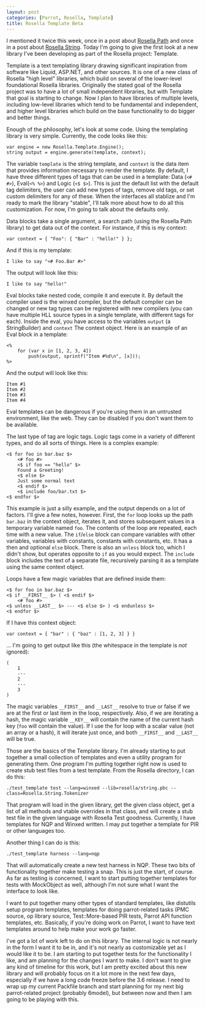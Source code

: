 ```yaml
---
layout: post
categories: [Parrot, Rosella, Template]
title: Rosella Template Beta
---
```


I mentioned it twice this week, once in a post about [Rosella Path][path] and
once in a post about [Rosella String][string]. Today I'm going to give the
first look at a new library I've been developing as part of the Rosella
project: Template.

[string]: http://whiteknight.github.com/2011/07/04/rosella_string.html
[path]: http://whiteknight.github.com/2011/07/02/rosella_path.html

Template is a text templating library drawing significant inspiration from
software like Liquid, ASP.NET, and other sources. It is one of a new class of
Rosella "high level" libraries, which build on several of the lower-level
foundational Rosella libraries. Originally the stated goal of the Rosella
project was to have a lot of small independent libraries, but with Template
that goal is starting to change. Now I plan to have libraries of multiple
levels, including low-level libraries which tend to be fundamental and
independent, and higher level libraries which build on the base functionality
to do bigger and better things.

Enough of the philosophy, let's look at some code. Using the templating
library is very simple. Currently, the code looks like this:

    var engine = new Rosella.Template.Engine();
    string output = engine.generate(template, context);

The variable `template` is the string template, and `context` is the data item
that provides information necessary to render the template. By default, I have
three different types of tags that can be used in a template: Data (`<# #>`),
Eval(`<% %>`) and Logic (`<$ $>`). This is just the default list with the
default tag delimiters, the user can add new types of tags, remove old tags,
or set custom delimiters for any of these. When the interfaces all stablize
and I'm ready to mark the library "stable", I'll talk more about how to do all
this customization. For now, I'm going to talk about the defaults only.

Data blocks take a single argument, a search path (using the Rosella Path
library) to get data out of the context. For instance, if this is my context:

    var context = { "Foo": { "Bar" : "hello!" } };

And if this is my template:

    I like to say "<# Foo.Bar #>"

The output will look like this:

    I like to say "hello!"

Eval blocks take nested code, compile it and execute it. By default the
compiler used is the winxed compiler, but the default compiler can be changed
or new tag types can be registered with new compilers (you can have multiple
HLL source types in a single template, with different tags for each). Inside
the eval, you have access to the variables `output` (a StringBuilder) and
`context` The context object. Here is an example of an Eval block in a
template:

    <%
        for (var x in [1, 2, 3, 4])
            push(output, sprintf("Item #%d\n", [x]));
    %>

And the output will look like this:

    Item #1
    Item #2
    Item #3
    Item #4

Eval templates can be dangerous if you're using them in an untrusted
environment, like the web. They can be disabled if you don't want them to be
available.

The last type of tag are logic tags. Logic tags come in a variety of different
types, and do all sorts of things. Here is a complex example:

    <$ for foo in bar.baz $>
        <# foo #>
        <$ if foo == "hello" $>
        Found a Greeting!
        <$ else $>
        Just some normal text
        <$ endif $>
        <$ include foo/bar.txt $>
    <$ endfor $>

This example is just a silly example, and the output depends on a lot of
factors. I'll give a few notes, however. First, the `for` loop looks up the
path `bar.baz` in the context object, iterates it, and stores subsequent
values in a temporary variable named `foo`. The contents of the loop are
repeated, each time with a new value. The `if`/`else` block can compare
variables with other variables, variables with constants, constants with
constants, etc. It has a then and optional `else` block. There is also an
`unless` block too, which I didn't show, but operates opposite to `if` as you
would expect. The `include` block includes the text of a separate file,
recursively parsing it as a template using the same context object.

Loops have a few magic variables that are defined inside them:

    <$ for foo in bar.baz $>
    <$ if __FIRST__ $> ( <$ endif $>
        <# foo #>
    <$ unless __LAST__ $> --- <$ else $> ) <$ endunless $>
    <$ endfor $>

If I have this context object:

    var context = { "bar" : { "baz" : [1, 2, 3] } }

... I'm going to get output like this (the whitespace in the template is *not*
ignored):

    (
        1
        ---
        2
        ---
        3
    )

The magic variables `__FIRST__` and `__LAST__` resolve to true or false if we
are at the first or last item in the loop, respectively. Also, if we are
iterating a hash, the magic variable `__KEY__` will contain the name of the
current hash key (`foo` will contain the value). If I use the for loop with a
scalar value (not an array or a hash), it will iterate just once, and both
`__FIRST__` and `__LAST__` will be true.

Those are the basics of the Template library. I'm already starting to put
together a small collection of templates and even a utility program for
generating them. One program I'm putting together right now is used to create
stub test files from a test template. From the Rosella directory, I can do
this:

    ./test_template test --lang=winxed --lib=rosella/string.pbc --class=Rosella.String.Tokenizer

That program will load in the given library, get the given class object,
get a list of all methods and vtable overrides in that class, and will create
a stub test file in the given language with Rosella Test goodness. Currently,
I have templates for NQP and Winxed written. I may put together a template for
PIR or other languages too.

Another thing I can do is this:

    ./test_template harness --lang=nqp

That will automatically create a new test harness in NQP. These two bits of
functionality together make testing a snap. This is just the start, of course.
As far as testing is concerned, I want to start putting together templates for
tests with MockObject as well, although I'm not sure what I want the interface
to look like.

I want to put together many other types of standard templates, like distutils
setup program templates, templates for doing parrot-related tasks (PMC source,
op library source, Test::More-based PIR tests, Parrot API function templates,
etc. Basically, if you're doing work on Parrot, I want to have text templates
around to help make your work go faster.

I've got a lot of work left to do on this library. The internal logic is not
nearly in the form I want it to be in, and it's not nearly as customizable
yet as I would like it to be. I am starting to put together tests for the
functionality I like, and am planning for the changes I want to make. I don't
want to give any kind of timeline for this work, but I am pretty excited about
this new library and will probably focus on it a lot more in the next few
days, especially if we have a long code freeze before the 3.6 release. I need
to wrap up my current Packfile branch and start planning for my next big
parrot-related project (probably 6model), but between now and then I am going
to be playing with this.

